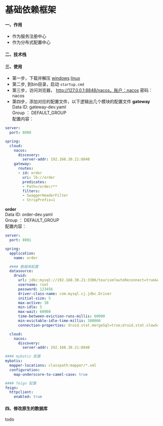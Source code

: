 # 基础依赖框架
#### 一、作用
* 作为服务注册中心
* 作为分布式配置中心

#### 二、技术栈

#### 三、使用
* 第一步，下载并解压 [windows](https://github.com/alibaba/nacos/releases/download/1.0.0/nacos-server-1.0.0.zip) [linux](https://github.com/alibaba/nacos/releases/download/1.0.0/nacos-server-1.0.0.tar.gz)
* 第二步, 到bin目录，启动 `startup.cmd`
* 第三步，访问浏览器， http://127.0.0.1:8848/nacos，账户：nacos 密码：nacos
* 第四步，添加对应的配置文件，以下逻辑出几个模块的配置文件
**gateway** <br>
Data ID: gateway-dev.yaml <br>
Group  ： DEFAULT_GROUP  <br>
配置内容：
```yaml
server:
  port: 8080

spring:
  cloud:
    nacos:
      discovery:
        server-addr: 192.168.30.21:8848
    gateway:
      routes:
      - id: order
        uri: lb://order
        predicates:
        - Path=/order/**
        filters:
        - SwaggerHeaderFilter
        - StripPrefix=1

```

**order** <br>
Data ID: order-dev.yaml <br>
Group  ： DEFAULT_GROUP  <br>
配置内容：
```yaml
server:
  port: 8001

spring:
  application:
    name: order

  #### 数据库配置
  datasource:
    druid:
      url: jdbc:mysql://192.168.30.21:3306/tourism?autoReconnect=true&useSSL=false
      username: root
      password: 123456
      driver-class-name: com.mysql.cj.jdbc.Driver
      initial-size: 5
      max-active: 30
      min-idle: 5
      max-wait: 60000
      time-between-eviction-runs-millis: 60000
      min-evictable-idle-time-millis: 300000
      connection-properties: druid.stat.mergeSql=true;druid.stat.slowSqlMillis=500

  cloud:
    nacos:
      discovery:
        server-addr: 192.168.30.21:8848

#### mybatis 配置
mybatis:
  mapper-locations: classpath:mapper/*.xml
  configuration:
    map-underscore-to-camel-case: true

#### feign 配置
feign:
  httpclient:
    enabled: true

```

#### 四、修改原生的数据库
 todo